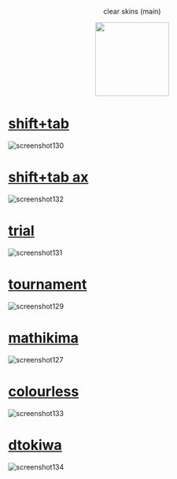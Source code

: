 <p align="center"> clear skins (main)
<p align="center">
<a href="https://osu.ppy.sh/users/21821366">
  <img src="https://a.ppy.sh/21821366?1669712909.jpeg"  
       width="150"
       height="150"></a>
<p align="center"> 

# [shift+tab](https://tokiwa.s-ul.eu/hthZRJbC)
![screenshot130](https://github.com/1tokiwa/skins/assets/140139725/6017697b-8fba-4663-abc3-0c6c30badba1)

# [shift+tab ax](https://tokiwa.s-ul.eu/G2UryKJ9)
![screenshot132](https://github.com/1tokiwa/skins/assets/140139725/f38591f1-7912-4c5a-956d-47fbabd98dbb)

# [trial](https://tokiwa.s-ul.eu/FxRoUhh6)
![screenshot131](https://github.com/1tokiwa/skins/assets/140139725/ee61d369-4acf-46f1-b0e3-7192cce08c00)

# [tournament](https://tokiwa.s-ul.eu/1nLsGSss)
![screenshot129](https://github.com/1tokiwa/skins/assets/140139725/33fd4b6d-63cf-46a3-9d04-9e43c91c5692)

# [mathikima](https://tokiwa.s-ul.eu/tX56Z0GI)
![screenshot127](https://github.com/1tokiwa/skins/assets/140139725/0011e5de-ce5d-4219-bb7f-b2b0431329b2)

# [colourless](https://tokiwa.s-ul.eu/caQtsNLH)
![screenshot133](https://github.com/1tokiwa/skins/assets/140139725/00d6fe1a-522f-4a6c-90c8-24a027c5a6be)

# [dtokiwa](https://tokiwa.s-ul.eu/9RnNHeFB)
![screenshot134](https://github.com/1tokiwa/skins/assets/140139725/187ec833-3633-4cce-a49c-51bf38dba120)

